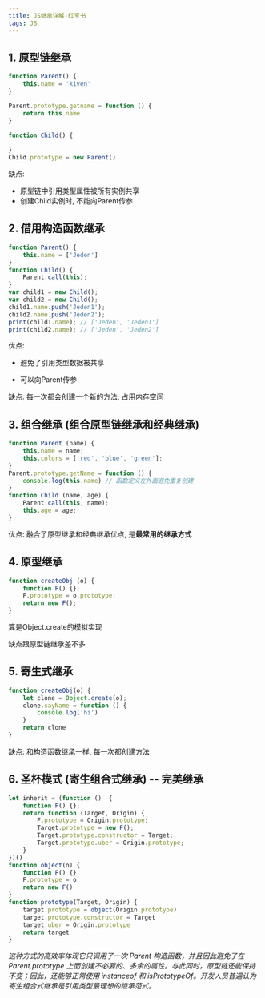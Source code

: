 ```yaml
---
title: JS继承详解-红宝书
tags: JS
---
```


## 1. 原型链继承

```js
function Parent() {
    this.name = 'kiven'
}

Parent.prototype.getname = function () {
    return this.name
}

function Child() {
    
}
Child.prototype = new Parent()
```

缺点: 

- 原型链中引用类型属性被所有实例共享
- 创建Child实例时, 不能向Parent传参



## 2. 借用构造函数继承

```js
function Parent() {
    this.name = ['Jeden']
}
function Child() {
    Parent.call(this);
}
var child1 = new Child();
var child2 = new Child();
child1.name.push('Jeden1');
child2.name.push('Jeden2');
print(child1.name); // ['Jeden', 'Jeden1']
print(child2.name); // ['Jeden', 'Jeden2']
```

优点: 

- 避免了引用类型数据被共享

- 可以向Parent传参

缺点: 每一次都会创建一个新的方法, 占用内存空间



## 3. 组合继承 (组合原型链继承和经典继承)

```js
function Parent (name) {
    this.name = name;
    this.colors = ['red', 'blue', 'green'];
}
Parent.prototype.getName = function () {
    console.log(this.name) // 函数定义在外面避免重复创建
}
function Child (name, age) {
    Parent.call(this, name);
    this.age = age;
}
```

优点: 融合了原型继承和经典继承优点, 是**最常用的继承方式**



## 4. 原型继承

```js
function createObj (o) {
    function F() {};
    F.prototype = o.prototype;
    return new F();
}
```

算是Object.create的模拟实现

缺点跟原型链继承差不多



## 5. 寄生式继承

```js
function createObj(o) {
    let clone = Object.create(o);
    clone.sayName = function () {
        console.log('hi')
    }
    return clone
}
```

缺点: 和构造函数继承一样, 每一次都创建方法



## 6. 圣杯模式 (寄生组合式继承) -- 完美继承

```js
let inherit = (function ()  {
    function F() {};
    return function (Target, Origin) {
        F.prototype = Origin.prototype;
        Target.prototype = new F();
        Target.prototype.constructor = Target;
        Target.prototype.uber = Origin.prototype;
    }
})()
function object(o) {
    function F() {}
    F.prototype = o
    return new F()
}
function prototype(Target, Origin) {
    target.prototype = object(Origin.prototype)
    target.prototype.constructor = Target
    target.uber = Origin.prototype
    return target
}
```

*这种方式的高效率体现它只调用了一次 Parent 构造函数，并且因此避免了在 Parent.prototype 上面创建不必要的、多余的属性。与此同时，原型链还能保持不变；因此，还能够正常使用 instanceof 和 isPrototypeOf。开发人员普遍认为寄生组合式继承是引用类型最理想的继承范式。*